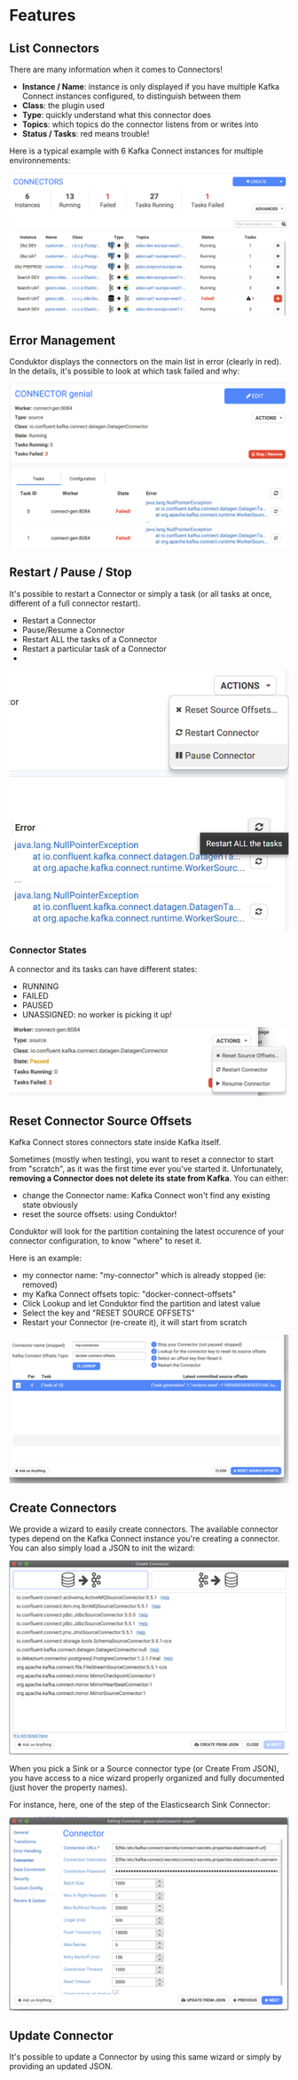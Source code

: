 # Features

## List Connectors

There are many information when it comes to Connectors!

* **Instance / Name**: instance is only displayed if you have multiple Kafka Connect instances configured, to distinguish between them
* **Class**: the plugin used
* **Type**: quickly understand what this connector does
* **Topics**: which topics do the connector listens from or writes into
* **Status / Tasks**: red means trouble!

Here is a typical example with 6 Kafka Connect instances for multiple environnements:

![](../../.gitbook/assets/screenshot-2020-09-19-at-16.55.39.png)

## Error Management

Conduktor displays the connectors on the main list in error \(clearly in red\). In the details, it's possible to look at which task failed and why:

![](../../.gitbook/assets/screenshot-2020-09-19-at-16.38.25.png)

## Restart / Pause / Stop

It's possible to restart a Connector or simply a task \(or all tasks at once, different of a full connector restart\).

* Restart a Connector
* Pause/Resume a Connector
* Restart ALL the tasks of a Connector
* Restart a particular task of a Connector
* 
![](../../.gitbook/assets/screenshot-2020-09-19-at-16.40.06.png)

### Connector States

A connector and its tasks can have different states:

* RUNNING
* FAILED
* PAUSED
* UNASSIGNED: no worker is picking it up!

![](../../.gitbook/assets/screenshot-2020-09-19-at-16.42.47.png)

## Reset Connector Source Offsets

Kafka Connect stores connectors state inside Kafka itself.

Sometimes \(mostly when testing\), you want to reset a connector to start from "scratch", as it was the first time ever you've started it. Unfortunately, **removing a Connector does not delete its state from Kafka**. You can either:

* change the Connector name: Kafka Connect won't find any existing state obviously
* reset the source offsets: using Conduktor!

Conduktor will look for the partition containing the latest occurence of your connector configuration, to know "where" to reset it.

Here is an example:

* my connector name: "my-connector" which is already stopped \(ie: removed\)
* my Kafka Connect offsets topic: "docker-connect-offsets"
* Click Lookup and let Conduktor find the partition and latest value
* Select the key and "RESET SOURCE OFFSETS"
* Restart your Connector \(re-create it\), it will start from scratch

![](../../.gitbook/assets/screenshot-2020-11-12-at-17.32.42.png)

## Create Connectors

We provide a wizard to easily create connectors. The available connector types depend on the Kafka Connect instance you're creating a connector. You can also simply load a JSON to init the wizard:

![](../../.gitbook/assets/screenshot-2020-09-19-at-16.50.37.png)

When you pick a Sink or a Source connector type \(or Create From JSON\), you have access to a nice wizard properly organized and fully documented \(just hover the property names\).

For instance, here, one of the step of the Elasticsearch Sink Connector:

![](../../.gitbook/assets/screenshot-2020-09-19-at-17.00.07.png)

## Update Connector

It's possible to update a Connector by using this same wizard or simply by providing an updated JSON.

